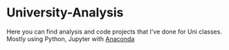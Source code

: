 # University-Analysis

Here you can find analysis and code projects that I've done for Uni classes. 
Mostly using Python, Jupyter with <a href="https://www.anaconda.com/">Anaconda</a>

